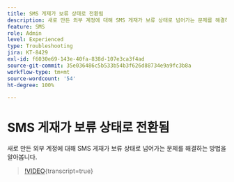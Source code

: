 ```yaml
---
title: SMS 게재가 보류 상태로 전환됨
description: 새로 만든 외부 계정에 대해 SMS 게재가 보류 상태로 넘어가는 문제를 해결하는 방법을 알아봅니다.
feature: SMS
role: Admin
level: Experienced
type: Troubleshooting
jira: KT-8429
exl-id: f6030e69-143e-40fa-838d-107e3ca3f4ad
source-git-commit: 35e036486c5b533b54b3f626d88734e9a9fc3b8a
workflow-type: tm+mt
source-wordcount: '54'
ht-degree: 100%

---
```


# SMS 게재가 보류 상태로 전환됨

새로 만든 외부 계정에 대해 SMS 게재가 보류 상태로 넘어가는 문제를 해결하는 방법을 알아봅니다.

>[!VIDEO](https://video.tv.adobe.com/v/335986?quality=12&learn=on){transcript=true}
